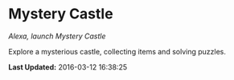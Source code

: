 # Mystery Castle
*Alexa, launch Mystery Castle*

Explore a mysterious castle, collecting items and solving puzzles.

**Last Updated:** 2016-03-12 16:38:25